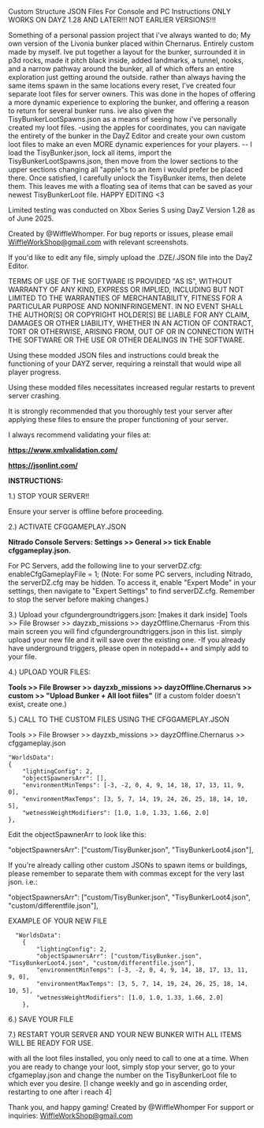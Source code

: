 Custom Structure JSON Files For Console and PC Instructions ONLY WORKS ON DAYZ 1.28 AND LATER!!! NOT EARLIER VERSIONS!!!

Something of a personal passion project that i've always wanted to do; My own version of the Livonia bunker placed within Chernarus. Entirely custom made by myself. Ive put together a layout for the bunker, surrounded it in p3d rocks, made it pitch black inside, added landmarks, a tunnel, nooks, and a narrow pathway around the bunker, all of which offers an entire exploration just getting around the outside. 
rather than always having the same items spawn in the same locations every reset, I've created four separate loot files for server owners. This was done in the hopes of offering a more dynamic experience to exploring the bunker, and offering a reason to return for several bunker runs. 
ive also given the TisyBunkerLootSpawns.json as a means of seeing how i've personally created my loot files. 
  -using the apples for coordinates, you can navigate the entirety of the bunker in the DayZ Editor and create your own custom loot files to make an even MORE dynamic experiences for your players.
    -- I load the TisyBunker.json, lock all items, import the TisyBunkerLootSpawns.json, then move from the lower sections to the upper sections changing all "apple"s to an item i would prefer be placed there. Once satisfied, l carefully unlock the TisyBunker items, then delete them. This leaves me with a floating sea of items that can be saved as your newest TisyBunkerLoot file. 
        HAPPY EDITING <3

Limited testing was conducted on Xbox Series S using DayZ Version 1.28 as of June 2025.

Created by @WiffleWhomper. For bug reports or issues, please email WiffleWorkShop@gmail.com with relevant screenshots.

If you'd like to edit any file, simply upload the .DZE/.JSON file into the DayZ Editor.

TERMS OF USE OF THE SOFTWARE IS PROVIDED "AS IS", WITHOUT WARRANTY OF ANY KIND, EXPRESS OR IMPLIED, INCLUDING BUT NOT LIMITED TO THE WARRANTIES OF MERCHANTABILITY, FITNESS FOR A PARTICULAR PURPOSE AND NONINFRINGEMENT. IN NO EVENT SHALL THE AUTHOR[S] OR COPYRIGHT HOLDER[S] BE LIABLE FOR ANY CLAIM, DAMAGES OR OTHER LIABILITY, WHETHER IN AN ACTION OF CONTRACT, TORT OR OTHERWISE, ARISING FROM, OUT OF OR IN CONNECTION WITH THE SOFTWARE OR THE USE OR OTHER DEALINGS IN THE SOFTWARE.

Using these modded JSON files and instructions could break the functioning of your DAYZ server, requiring a reinstall that would wipe all player progress.

Using these modded files necessitates increased regular restarts to prevent server crashing.

It is strongly recommended that you thoroughly test your server after applying these files to ensure the proper functioning of your server.

I always recommend validating your files at:

**https://www.xmlvalidation.com/**

**https://jsonlint.com/**





**INSTRUCTIONS:**



1.) STOP YOUR SERVER!!

Ensure your server is offline before proceeding.





2.) ACTIVATE CFGGAMEPLAY.JSON

**Nitrado Console Servers:
Settings >> General >> tick Enable cfggameplay.json.**

For PC Servers, add the following line to your serverDZ.cfg:
enableCfgGameplayFile = 1;
(Note: For some PC servers, including Nitrado, the serverDZ.cfg may be hidden. To access it, enable "Expert Mode" in your settings, then navigate to "Expert Settings" to find serverDZ.cfg. Remember to stop the server before making changes.)





3.) Upload your cfgundergroundtriggers.json:
[makes it dark inside]
Tools >> File Browser >> dayzxb_missions >> dayzOffline.Chernarus
	-From this main screen you will find cfgundergroundtriggers.json in this list. simply upload your new file and it will save over the existing one. 
 	-If you already have underground triggers, please open in notepadd++ and simply add to your file.





4.) UPLOAD YOUR FILES:

**Tools >> File Browser >> dayzxb_missions >> dayzOffline.Chernarus >> custom >> "Upload Bunker + All loot fiiles"**
(If a custom folder doesn't exist, create one.)





5.) CALL TO THE CUSTOM FILES USING THE CFGGAMEPLAY.JSON

Tools >> File Browser >> dayzxb_missions >> dayzOffline.Chernarus >> cfggameplay.json

	"WorldsData":
	{
		"lightingConfig": 2,
		"objectSpawnersArr": [],
		"environmentMinTemps": [-3, -2, 0, 4, 9, 14, 18, 17, 13, 11, 9, 0],
		"environmentMaxTemps": [3, 5, 7, 14, 19, 24, 26, 25, 18, 14, 10, 5],
		"wetnessWeightModifiers": [1.0, 1.0, 1.33, 1.66, 2.0]
	},
 
Edit the objectSpawnerArr to look like this:

   "objectSpawnersArr": ["custom/TisyBunker.json", "TisyBunkerLoot4.json"],
   
If you're already calling other custom JSONs to spawn items or buildings, please remember to separate them with commas except for the very last json. i.e.:

"objectSpawnersArr": ["custom/TisyBunker.json", "TisyBunkerLoot4.json", "custom/differentfile.json"],

EXAMPLE OF YOUR NEW FILE

      "WorldsData":
    	{
    		"lightingConfig": 2,
    		"objectSpawnersArr": ["custom/TisyBunker.json", "TisyBunkerLoot4.json", "custom/differentfile.json"],
		    "environmentMinTemps": [-3, -2, 0, 4, 9, 14, 18, 17, 13, 11, 9, 0],
		    "environmentMaxTemps": [3, 5, 7, 14, 19, 24, 26, 25, 18, 14, 10, 5],
		    "wetnessWeightModifiers": [1.0, 1.0, 1.33, 1.66, 2.0]
    	},




     
6.) SAVE YOUR FILE






7.) RESTART YOUR SERVER AND YOUR NEW BUNKER WITH ALL ITEMS WILL BE READY FOR USE.

with all the loot files installed, you only need to call to one at a time. When you are ready to change your loot, simply stop your server, go to your cfgameplay.json and change the number on the TisyBunkerLoot file to which ever you desire. [I change weekly and go in ascending order, restarting to one after i reach 4]





Thank you, and happy gaming! 
Created by @WiffleWhomper 
For support or inquiries: WiffleWorkShop@gmail.com
